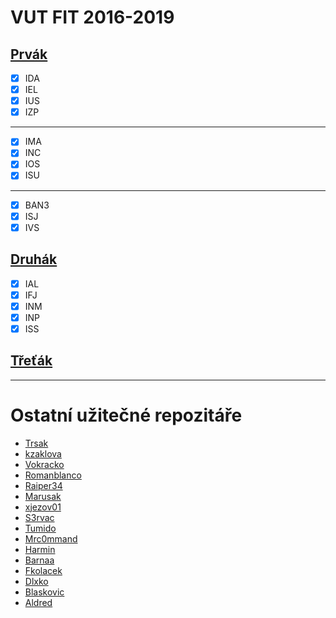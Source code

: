 # VUT FIT 2016-2019

## [Prvák](./1PRVAK/ "Prvák")

- [x] IDA
- [x] IEL
- [x] IUS
- [x] IZP

---

- [x] IMA
- [x] INC
- [x] IOS
- [x] ISU

---

- [x] BAN3
- [x] ISJ
- [x] IVS

## [Druhák](./2DRUHAK/ "Druhák")

- [x] IAL
- [x] IFJ
- [x] INM
- [x] INP
- [x] ISS

## [Třeťák](./3TRETAK/ "Třeťák")

---

# Ostatní užitečné repozitáře

- [Trsak](https://github.com/Trsak?tab=repositories "Trsak")
- [kzaklova](https://github.com/kzaklova/FIT "kzaklova")
- [Vokracko](https://github.com/vokracko?tab=repositories "Vokracko")
- [Romanblanco](https://github.com/romanblanco/school-projects "Romanblanco")
- [Raiper34](https://github.com/Raiper34/FIT-projects "Raiper34")
- [Marusak](https://github.com/marusak/School "Marusak")
- [xjezov01](https://github.com/xjezov01/FIT-VUT "xjezov01")
- [S3rvac](https://github.com/s3rvac/fit-projects "S3rvac")
- [Tumido](https://github.com/tumido/FIT-VUT-projects "Tumido")
- [Mrc0mmand](https://github.com/mrc0mmand/SchoolProjects "Mrc0mmand")
- [Harmin](https://github.com/harmim/vut-isu-labs "Harmin")
- [Barnaa](https://github.com/barnaa/FIT_VUT_Bc_Studium_Projects "Barnaa")
- [Fkolacek](https://github.com/fkolacek/FIT-VUT "Fkolacek")
- [Dlxko](https://bitbucket.org/dlxko/vut-fit-bit "Dlxko")
- [Blaskovic](https://github.com/blaskovic/SchoolProjects "Blaskovic")
- [Aldred](http://school.aldred.cz/ "Aldred")
